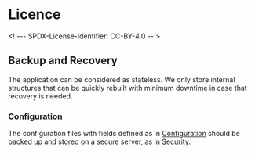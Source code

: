 # Licence

<! --- SPDX-License-Identifier: CC-BY-4.0  -- >

## Backup and Recovery

The application can be considered as stateless. We only store internal structures that can be quickly rebuilt with minimum downtime in case that recovery is needed.

### Configuration

The configuration files with fields defined as in [Configuration](configuration.md) should be backed up and stored on a secure server, as in [Security](security.md).
